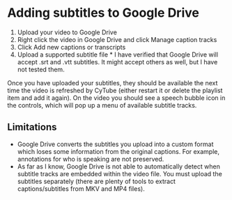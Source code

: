 Adding subtitles to Google Drive
================================

  1. Upload your video to Google Drive
  2. Right click the video in Google Drive and click Manage caption tracks
  3. Click Add new captions or transcripts
  4. Upload a supported subtitle file
    * I have verified that Google Drive will accept .srt and .vtt subtitles.  It
      might accept others as well, but I have not tested them.

Once you have uploaded your subtitles, they should be available the next time
the video is refreshed by CyTube (either restart it or delete the playlist item
and add it again).  On the video you should see a speech bubble icon in the
controls, which will pop up a menu of available subtitle tracks.

## Limitations ##

  * Google Drive converts the subtitles you upload into a custom format which
    loses some information from the original captions.  For example, annotations
    for who is speaking are not preserved.
  * As far as I know, Google Drive is not able to automatically detect when
    subtitle tracks are embedded within the video file.  You must upload the
    subtitles separately (there are plenty of tools to extract
    captions/subtitles from MKV and MP4 files).
